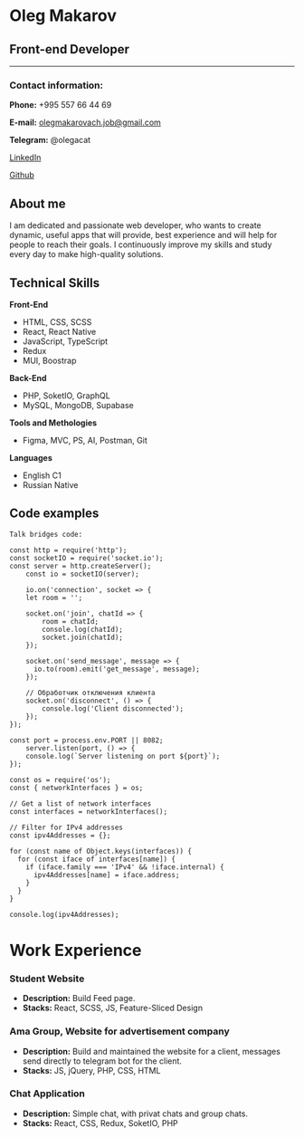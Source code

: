 # **Oleg Makarov**

## **Front-end Developer**
---
### Contact information:

**Phone:** +995 557 66 44 69

**E-mail:** olegmakarovach.job@gmail.com

**Telegram:** @olegacat

[LinkedIn](https://www.linkedin.com/in/oleg-makarov-6a0789266/)

[Github](https://github.com/olegacaten)



## About me

I am dedicated and passionate web developer, who wants to create dynamic, useful apps that will provide, best experience and will help for people to reach their goals. I continuously improve my skills and study every day to make high-quality solutions. 

## Technical Skills

**Front-End**
- HTML, CSS, SCSS
- React, React Native
- JavaScript, TypeScript
- Redux
- MUI, Boostrap

**Back-End**
- PHP, SoketIO, GraphQL
- MySQL, MongoDB, Supabase

**Tools and Methologies**
- Figma, MVC, PS, AI, Postman, Git

**Languages**
- English C1
- Russian Native

## Code examples 

```
Talk bridges code:

const http = require('http');
const socketIO = require('socket.io');
const server = http.createServer();
    const io = socketIO(server);

    io.on('connection', socket => {
    let room = '';

    socket.on('join', chatId => {
        room = chatId;
        console.log(chatId);
        socket.join(chatId);
    });

    socket.on('send_message', message => {
      io.to(room).emit('get_message', message);
    });

    // Обработчик отключения клиента
    socket.on('disconnect', () => {
        console.log('Client disconnected');
    });
});

const port = process.env.PORT || 8082;
    server.listen(port, () => {
    console.log(`Server listening on port ${port}`);
});

const os = require('os');
const { networkInterfaces } = os;

// Get a list of network interfaces
const interfaces = networkInterfaces();

// Filter for IPv4 addresses
const ipv4Addresses = {};

for (const name of Object.keys(interfaces)) {
  for (const iface of interfaces[name]) {
    if (iface.family === 'IPv4' && !iface.internal) {
      ipv4Addresses[name] = iface.address;
    }
  }
}

console.log(ipv4Addresses);
```
# Work Experience 

### Student Website
- **Description:** Build Feed page. 
- **Stacks:** React, SCSS, JS, Feature-Sliced Design

### Ama Group, Website for advertisement company
- **Description:** Build and maintained the website for a client, messages send directly to telegram bot for the client. 
- **Stacks:** JS, jQuery, PHP, CSS, HTML

### Chat Application
- **Description:** Simple chat, with privat chats and group chats. 
- **Stacks:** React, CSS, Redux, SoketIO, PHP
